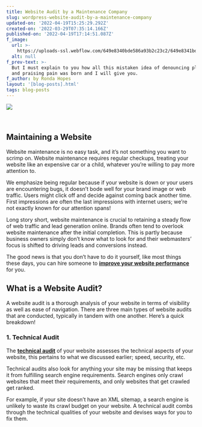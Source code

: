 ```yaml
---
title: Website Audit by a Maintenance Company
slug: wordpress-website-audit-by-a-maintenance-company
updated-on: '2022-04-19T15:25:29.292Z'
created-on: '2022-03-29T07:35:14.166Z'
published-on: '2022-04-19T17:14:51.087Z'
f_image:
  url: >-
    https://uploads-ssl.webflow.com/649e8340bde586a93b2c23c2/649e8341bde586a93b2c2516_Video%202%20(2).jpg
  alt: null
f_prev-text: >-
  But I must explain to you how all this mistaken idea of denouncing pleasure
  and praising pain was born and I will give you.
f_author: by Ronda Hopes
layout: '[blog-posts].html'
tags: blog-posts
---
```


![](https://uploads-ssl.webflow.com/649e8340bde586a93b2c23c2/649e8340bde586a93b2c24f4_WP-Audit-maintenance-company.jpg)

‍

Maintaining a Website
---------------------

Website maintenance is no easy task, and it’s not something you want to scrimp on. Website maintenance requires regular checkups, treating your website like an expensive car or a child, whatever you’re willing to pay more attention to.

We emphasize being regular because if your website is down or your users are encountering bugs, it doesn’t bode well for your brand image or web traffic. Users might click off and decide against coming back another time. First impressions are often the last impressions with internet users; we’re not exactly known for our attention spans!

Long story short, website maintenance is crucial to retaining a steady flow of web traffic and lead generation online. Brands often tend to overlook website maintenance after the initial completion. This is partly because business owners simply don’t know what to look for and their webmasters’ focus is shifted to driving leads and conversions instead.

The good news is that you don’t have to do it yourself, like most things these days, you can hire someone to [**improve your website performance**](https://upqode.com/wordpress-maintenance-services/) for you.

What is a Website Audit?
------------------------

A website audit is a thorough analysis of your website in terms of visibility as well as ease of navigation. There are three main types of website audits that are conducted, typically in tandem with one another. Here’s a quick breakdown!

### 1\. Technical Audit

The [**technical audit**](https://www.forbes.com/sites/theyec/2021/11/02/how-technical-audits-can-fix-your-websites-ranking-performance/) of your website assesses the technical aspects of your website, this pertains to what we discussed earlier; speed, security, etc.

Technical audits also look for anything your site may be missing that keeps it from fulfilling search engine requirements. Search engines only crawl websites that meet their requirements, and only websites that get crawled get ranked.

For example, if your site doesn’t have an XML sitemap, a search engine is unlikely to waste its crawl budget on your website. A technical audit combs through the technical qualities of your website and devises ways for you to fix them.

